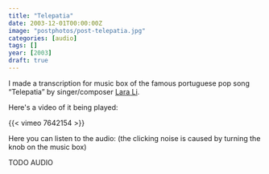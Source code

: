 ```yaml
---
title: "Telepatia"
date: 2003-12-01T00:00:00Z
image: "postphotos/post-telepatia.jpg"
categories: [audio]
tags: []
year: [2003]
draft: true
---
```


I made a transcription for music box of the famous portuguese pop song “Telepatia” by singer/composer [Lara Li][1].
<!--more-->

Here's a video of it being played:

{{< vimeo 7642154 >}}

Here you can listen to the audio:
(the clicking noise is caused by turning the knob on the music box)

TODO AUDIO

[1]: http://pt.wikipedia.org/wiki/Lara_Li
